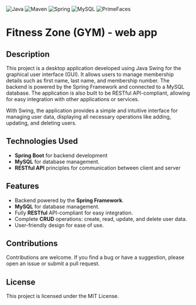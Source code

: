 ![Java](https://img.shields.io/badge/Java-17-orange)
![Maven](https://img.shields.io/badge/Maven-4.0.0-blue)
![Spring](https://img.shields.io/badge/Spring-Boot-green)
![MySQL](https://img.shields.io/badge/MySQL-8.0-blue)
![PrimeFaces](https://img.shields.io/badge/PrimeFaces-5.1.2-blue)

# Fitness Zone (GYM) - web app
## Description
This project is a desktop application developed using Java Swing for the graphical user interface (GUI). It allows users to manage membership details such as first name, last name, and membership number. The backend is powered by the Spring Framework and connected to a MySQL database. The application is also built to be RESTful API-compliant, allowing for easy integration with other applications or services.

With Swing, the application provides a simple and intuitive interface for managing user data, displaying all necessary operations like adding, updating, and deleting users.

## Technologies Used
- **Spring Boot** for backend development
- **MySQL** for database management.
- **RESTful API** principles for communication between client and server

## Features
- Backend powered by the **Spring Framework**.
- **MySQL** for database management.
- Fully **RESTful** API-compliant for easy integration.
- Complete **CRUD** operations: create, read, update, and delete user data.
- User-friendly design for ease of use.

[//]: # (## Architecture Diagram)

[//]: # (The following diagram illustrates the architecture of the **Fitness Zone &#40;GYM&#41;** application:)

[//]: # ()
[//]: # (- **Presentation Layer &#40;Swing GUI&#41;**: This layer uses **Java Swing** to build the graphical user interface &#40;GUI&#41;. It handles user input and displays the results from the backend.)

[//]: # (- **Service Layer &#40;Spring Boot&#41;**: This layer contains the business logic and interacts with the **Repository** layer to handle data operations and processing.)

[//]: # (- **Repository Layer &#40;Spring Data JPA&#41;**: Manages data persistence with **Spring Data JPA**. It acts as an intermediary between the service layer and the database, handling CRUD operations.)

[//]: # (- **Entity Layer**: Represents the data model. The entities are annotated classes that map the database tables using **JPA annotations**. Examples include `@Entity`, `@Table`, `@Column`, and `@Id`.)

[//]: # (- **Database &#40;MySQL&#41;**: The relational database where user data is stored.)

[//]: # ()
[//]: # (### Architecture Diagram)

[//]: # ()
[//]: # (Below is the architecture diagram of the application:)

[//]: # ()
[//]: # (<img alt="Architecture Diagram" src="docs/images/Application%20Architecture%20Diagram.drawio.png" width="600"/>)


## Contributions
Contributions are welcome. If you find a bug or have a suggestion, please open an issue or submit a pull request.

## License
This project is licensed under the MIT License.